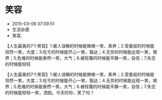 # 笑容
- 2015-03-06 07:09:51
- 生活杂感
- 笑容,

<!--markdown-->【人生最美的7个笑容】1.被人误解的时候能微微一笑，素养；2.受委屈的时候能坦然一笑，大度；3.吃亏的时候能开心一笑，豁达；4.无奈的时候能达观一笑，境界；5.危难的时候能泰然一笑，大气；6.被轻蔑的时候能平静一笑，自信；7.失恋的时候能轻轻

【人生最美的7个笑容】1.被人误解的时候能微微一笑，素养；2.受委屈的时候能坦然一笑，大度；3.吃亏的时候能开心一笑，豁达；4.无奈的时候能达观一笑，境界；5.危难的时候能泰然一笑，大气；6.被轻蔑的时候能平静一笑，自信；7.失恋的时候能轻轻一笑，洒脱。今天的你，笑了吗？